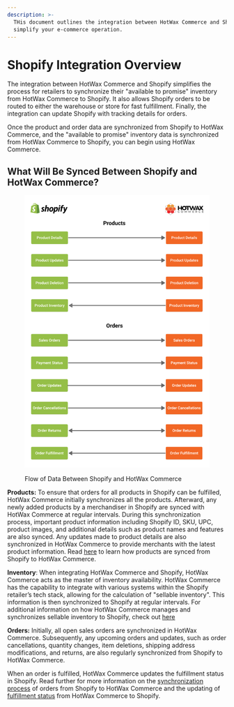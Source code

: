 ```yaml
---
description: >-
  THis document outlines the integration between HotWax Commerce and Shopify to
  simplify your e-commerce operation.
---
```


# Shopify Integration Overview

The integration between HotWax Commerce and Shopify simplifies the process for retailers to synchronize their "available to promise" inventory from HotWax Commerce to Shopify. It also allows Shopify orders to be routed to either the warehouse or store for fast fulfillment. Finally, the integration can update Shopify with tracking details for orders.

Once the product and order data are synchronized from Shopify to HotWax Commerce, and the "available to promise" inventory data is synchronized from HotWax Commerce to Shopify, you can begin using HotWax Commerce.

## What Will Be Synced Between Shopify and HotWax Commerce?

<figure><img src=".gitbook/assets/1 (1) (1).png" alt=""><figcaption><p>Flow of Data Between Shopify and HotWax Commerce</p></figcaption></figure>

**Products:** To ensure that orders for all products in Shopify can be fulfilled, HotWax Commerce initially synchronizes all the products. Afterward, any newly added products by a merchandiser in Shopify are synced with HotWax Commerce at regular intervals. During this synchronization process, important product information including Shopify ID, SKU, UPC, product images, and additional details such as product names and features are also synced. Any updates made to product details are also synchronized in HotWax Commerce to provide merchants with the latest product information. Read [here](integration/how-are-products-downloaded-from-shopify-to-hotwax-commerce/product-download.md) to learn how products are synced from Shopify to HotWax Commerce.

**Inventory**: When integrating HotWax Commerce and Shopify, HotWax Commerce acts as the master of inventory availability. HotWax Commerce has the capability to integrate with various systems within the Shopify retailer’s tech stack, allowing for the calculation of "sellable inventory". This information is then synchronized to Shopify at regular intervals. For additional information on how HotWax Commerce manages and synchronizes sellable inventory to Shopify, check out [here](integration/how-does-hotwax-commerce-ensure-accurate-inventory-is-synchronized-to-shopify/how-does-hotwax-commerce-ensure-accurate-inventory-is-synchronized-to-shopify.md)

**Orders:** Initially, all open sales orders are synchronized in HotWax Commerce. Subsequently, any upcoming orders and updates, such as order cancellations, quantity changes, item deletions, shipping address modifications, and returns, are also regularly synchronized from Shopify to HotWax Commerce.

When an order is fulfilled, HotWax Commerce updates the fulfillment status in Shopify. Read further for more information on the [synchronization process](integration/how-are-orders-downloaded-from-shopify-to-hotwax-commerce/how-are-orders-downloaded-from-shopify-to-hotwax-commerce.md) of orders from Shopify to HotWax Commerce and the updating of [fulfillment status](integration/how-is-the-order-fulfillment-status-updated-to-shopify-from-hotwax-commerce/how-is-the-order-fulfillment-status-updated-to-shopify-from-hotwax-commerce.md) from HotWax Commerce to Shopify.
